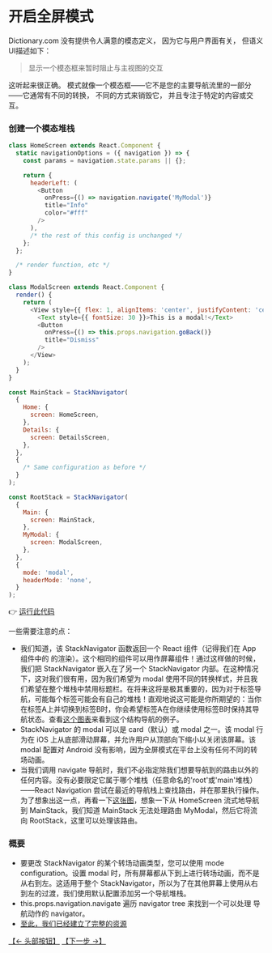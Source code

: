 # 开启全屏模式

Dictionary.com 没有提供令人满意的模态定义，
因为它与用户界面有关，
但语义UI描述如下：

>显示一个模态框来暂时阻止与主视图的交互

这听起来很正确。
模式就像一个模态框——它不是您的主要导航流里的一部分——它通常有不同的转换，
不同的方式来销毁它，
并且专注于特定的内容或交互。

### 创建一个模态堆栈

```js
class HomeScreen extends React.Component {
  static navigationOptions = ({ navigation }) => {
    const params = navigation.state.params || {};

    return {
      headerLeft: (
        <Button
          onPress={() => navigation.navigate('MyModal')}
          title="Info"
          color="#fff"
        />
      ),
      /* the rest of this config is unchanged */
    };
  };

  /* render function, etc */
}

class ModalScreen extends React.Component {
  render() {
    return (
      <View style={{ flex: 1, alignItems: 'center', justifyContent: 'center' }}>
        <Text style={{ fontSize: 30 }}>This is a modal!</Text>
        <Button
          onPress={() => this.props.navigation.goBack()}
          title="Dismiss"
        />
      </View>
    );
  }
}

const MainStack = StackNavigator(
  {
    Home: {
      screen: HomeScreen,
    },
    Details: {
      screen: DetailsScreen,
    },
  },
  {
    /* Same configuration as before */
  }
);

const RootStack = StackNavigator(
  {
    Main: {
      screen: MainStack,
    },
    MyModal: {
      screen: ModalScreen,
    },
  },
  {
    mode: 'modal',
    headerMode: 'none',
  }
);
```

👉 [运行此代码](https://snack.expo.io/@react-navigation/full-screen-modal)

一些需要注意的点：
* 我们知道，该 StackNavigator 函数返回一个 React 组件（记得我们在 App 组件中的 <RootStack /> 的渲染）。这个相同的组件可以用作屏幕组件！通过这样做的时候，我们把 StackNavigator 嵌入在了另一个 StackNavigator 内部。在这种情况下，这对我们很有用，因为我们希望为 modal 使用不同的转换样式，并且我们希望在整个堆栈中禁用标题栏。在将来这将是极其重要的，因为对于标签导航，可能每个标签可能会有自己的堆栈！直观地说这可能是你所期望的：当你在标签A上并切换到标签B时，你会希望标签A在你继续使用标签B时保持其导航状态。查看[这个图表](https://reactnavigation.org/docs/assets/modal/tree.png)来看到这个结构导航的例子。
* StackNavigator 的 modal 可以是 card（默认）或 modal 之一。该 modal 行为在 iOS 上从底部滑动屏幕，并允许用户从顶部向下缩小以关闭该屏幕。该 modal 配置对 Android 没有影响，因为全屏模式在平台上没有任何不同的转场动画。
* 当我们调用 navigate 导航时，我们不必指定除我们想要导航到的路由以外的任何内容。没有必要限定它属于哪个堆栈（任意命名的'root'或'main'堆栈）——React Navigation 尝试在最近的导航栈上查找路由，并在那里执行操作。为了想象出这一点，再看一下[这张图](https://reactnavigation.org/docs/assets/modal/tree.png)，想象一下从 HomeScreen 流式地导航到 MainStack，我们知道 MainStack 无法处理路由 MyModal，然后它将流向 RootStack，这里可以处理该路由。

### 概要

* 要更改 StackNavigator 的某个转场动画类型，您可以使用 mode configuration。设置 modal 时，所有屏幕都从下到上进行转场动画，而不是从右到左。这适用于整个 StackNavigator，所以为了在其他屏幕上使用从右到左的过渡，我们使用默认配置添加另一个导航堆栈。
* this.props.navigation.navigate 遍历 navigator tree 来找到一个可以处理 导航动作的 navigator。
* [至此，我们已经建立了完整的资源](https://snack.expo.io/@react-navigation/full-screen-modal)

[【← 头部按钮】](./header-buttons.md)      [【下一步 →】](./next-steps.md)

